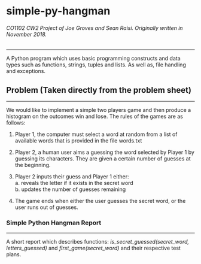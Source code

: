 # simple-py-hangman

###### CO1102 CW2 Project of Joe Groves and Sean Raisi. Originally written in November 2018.
-----------

A Python program which uses basic programming constructs and data types such as functions, strings, tuples and lists. As well as, file handling and exceptions.


## Problem (Taken directly from the problem sheet)
-----------

We would like to implement a simple two players game and then produce a histogram on the outcomes win and lose. The rules of the games are as follows:

1. Player 1, the computer must select a word at random from a list of available words that is provided in the file words.txt

2. Player 2, a human user aims a guessing the word selected by Player 1 by guessing its characters. They are given a certain number of guesses at the beginning.

3. Player 2 inputs their guess and Player 1 either:
  <br>a. reveals the letter if it exists in the secret word 
  <br>b. updates the number of guesses remaining
  
4. The game ends when either the user guesses the secret word, or the user runs out of guesses.

### Simple Python Hangman Report
-----------

A short report which describes functions: *is_secret_guessed(secret_word, letters_guessed)* and *first_game(secret_word)* and their respective test plans.
